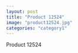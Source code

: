 ```yaml
---
layout: post
title: "Product 12524"
image: "product12524.jpg"
categories: "category1"
---
```

Product 12524
